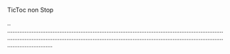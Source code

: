 TicToc non Stop

..
..................................................................................................................................................................................................................................................................................
